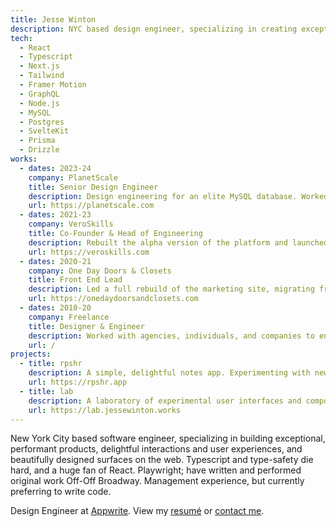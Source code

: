 ```yaml
---
title: Jesse Winton
description: NYC based design engineer, specializing in creating exceptional web experiences with modern frameworks.
tech: 
  - React
  - Typescript
  - Next.js
  - Tailwind
  - Framer Motion
  - GraphQL
  - Node.js
  - MySQL
  - Postgres
  - SvelteKit
  - Prisma
  - Drizzle
works:
  - dates: 2023-24
    company: PlanetScale
    title: Senior Design Engineer
    description: Design engineering for an elite MySQL database. Worked on all features and surfaces of the marketing website, including global search, product documentation, growth features, and PlanetScales Resources Hub.
    url: https://planetscale.com
  - dates: 2021-23
    company: VeroSkills
    title: Co-Founder & Head of Engineering
    description: Rebuilt the alpha version of the platform and launched to general availability. Led a team of 12+ remote engineers and managed development of the product, including database and API design, product roadmapping, and product engineering.
    url: https://veroskills.com
  - dates: 2020-21
    company: One Day Doors & Closets
    title: Front End Lead
    description: Led a full rebuild of the marketing site, migrating from WordPress to a performant, dynamic Next.js application, allowing for efficient management of dealerships and location specific content through the in-house CRM. Deployed to an average of 100k unique monthly visitors, while maintaining SEO and discoverability. With an external consultant, responsible for the design and implementation of a full company rebrand.
    url: https://onedaydoorsandclosets.com
  - dates: 2010-20
    company: Freelance
    title: Designer & Engineer
    description: Worked with agencies, individuals, and companies to ensure clear goals, and make technological decisions to ensure performant, well-designed, and well developed experiences across the web.
    url: /
projects:
  - title: rpshr
    description: A simple, delightful notes app. Experimenting with new design patterns.
    url: https://rpshr.app
  - title: lab
    description: A laboratory of experimental user interfaces and components.
    url: https://lab.jessewinton.works
---
```


New York City based software engineer, specializing in building exceptional, performant products, delightful interactions and user experiences, and beautifully designed surfaces on the web. Typescript and type-safety die hard, and a huge fan of React. Playwright; have written and performed original work Off-Off Broadway. Management experience, but currently preferring to write code.

Design Engineer at [Appwrite](https://appwrite.io). View my [resumé](/docs/resume.pdf) or [contact me](mailto:jrandallwinton@gmail.com).

